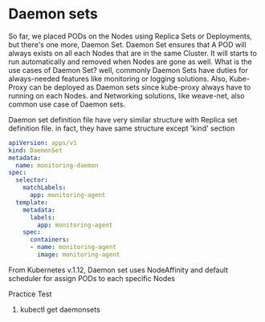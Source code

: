 # Daemon sets

So far, we placed PODs on the Nodes using Replica Sets or Deployments, but there's one more, Daemon Set. Daemon Set ensures that A POD will always exists on all each Nodes that are in the same Cluster. It will starts to run automatically and removed when Nodes are gone as well. 
What is the use cases of Daemon Set? well, commonly Daemon Sets have duties for always-needed features like monitoring or logging solutions.
Also, Kube-Proxy can be deployed as Daemon sets since kube-proxy always have to running on each Nodes. and Networking solutions, like weave-net, also 
common use case of Daemon sets. 

Daemon set definition file have very similar structure with Replica set definition file. in fact, they have same structure except 'kind' section
```YAML
apiVersion: apps/v1
kind: DaemonSet
metadata:
  name: monitoring-daemon
spec:
  selector:
    matchLabels:
      app: monitoring-agent
  template:
    metadata:
      labels:
        app: monitoring-agent
    spec:
      containers:
      - name: monitoring-agent
        image: monitoring-agent
```
From Kubernetes v.1.12, Daemon set uses NodeAffinity and default scheduler for assign PODs to each specific Nodes

Practice Test
1. kubectl get daemonsets
